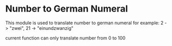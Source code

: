 # Number to German Numeral

This module is used to translate number to german numeral
for example: 2 -> "zwei", 21 -> "einundzwanzig"

current function can only translate number from 0 to 100
